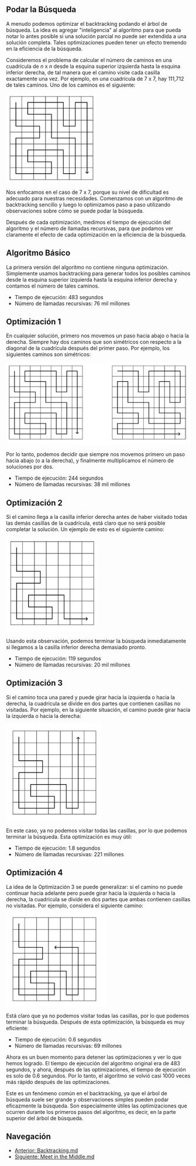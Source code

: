 ## Podar la Búsqueda

A menudo podemos optimizar el backtracking podando el árbol de búsqueda. La idea es agregar "inteligencia" al algoritmo para que pueda notar lo antes posible si una solución parcial no puede ser extendida a una solución completa. Tales optimizaciones pueden tener un efecto tremendo en la eficiencia de la búsqueda.

Consideremos el problema de calcular el número de caminos en una cuadrícula de *n* x *n* desde la esquina superior izquierda hasta la esquina inferior derecha, de tal manera que el camino visite cada casilla exactamente una vez. Por ejemplo, en una cuadrícula de 7 x 7, hay 111,712 de tales caminos. Uno de los caminos es el siguiente:

![alt text](image-4.png)

Nos enfocamos en el caso de 7 x 7, porque su nivel de dificultad es adecuado para nuestras necesidades. Comenzamos con un algoritmo de backtracking sencillo y luego lo optimizamos paso a paso utilizando observaciones sobre cómo se puede podar la búsqueda. 

Después de cada optimización, medimos el tiempo de ejecución del algoritmo y el número de llamadas recursivas, para que podamos ver claramente el efecto de cada optimización en la eficiencia de la búsqueda.

## Algoritmo Básico

La primera versión del algoritmo no contiene ninguna optimización. Simplemente usamos backtracking para generar todos los posibles caminos desde la esquina superior izquierda hasta la esquina inferior derecha y contamos el número de tales caminos.

- Tiempo de ejecución: 483 segundos
- Número de llamadas recursivas: 76 mil millones

## Optimización 1

En cualquier solución, primero nos movemos un paso hacia abajo o hacia la derecha. Siempre hay dos caminos que son simétricos con respecto a la diagonal de la cuadrícula después del primer paso. Por ejemplo, los siguientes caminos son simétricos:

![alt text](image-5.png)

Por lo tanto, podemos decidir que siempre nos movemos primero un paso hacia abajo (o a la derecha), y finalmente multiplicamos el número de soluciones por dos.

- Tiempo de ejecución: 244 segundos
- Número de llamadas recursivas: 38 mil millones

## Optimización 2

Si el camino llega a la casilla inferior derecha antes de haber visitado todas las demás casillas de la cuadrícula, está claro que no será posible completar la solución. Un ejemplo de esto es el siguiente camino:

![alt text](image-6.png)

Usando esta observación, podemos terminar la búsqueda inmediatamente si llegamos a la casilla inferior derecha demasiado pronto.

- Tiempo de ejecución: 119 segundos
- Número de llamadas recursivas: 20 mil millones

## Optimización 3

Si el camino toca una pared y puede girar hacia la izquierda o hacia la derecha, la cuadrícula se divide en dos partes que contienen casillas no visitadas. Por ejemplo, en la siguiente situación, el camino puede girar hacia la izquierda o hacia la derecha:

![alt text](image-7.png)

En este caso, ya no podemos visitar todas las casillas, por lo que podemos terminar la búsqueda. Esta optimización es muy útil:

- Tiempo de ejecución: 1.8 segundos
- Número de llamadas recursivas: 221 millones

## Optimización 4

La idea de la Optimización 3 se puede generalizar: si el camino no puede continuar hacia adelante pero puede girar hacia la izquierda o hacia la derecha, la cuadrícula se divide en dos partes que ambas contienen casillas no visitadas. Por ejemplo, considera el siguiente camino:

![alt text](image-8.png)

Está claro que ya no podemos visitar todas las casillas, por lo que podemos terminar la búsqueda. Después de esta optimización, la búsqueda es muy eficiente:

- Tiempo de ejecución: 0.6 segundos
- Número de llamadas recursivas: 69 millones

Ahora es un buen momento para detener las optimizaciones y ver lo que hemos logrado. El tiempo de ejecución del algoritmo original era de 483 segundos, y ahora, después de las optimizaciones, el tiempo de ejecución es solo de 0.6 segundos. Por lo tanto, el algoritmo se volvió casi 1000 veces más rápido después de las optimizaciones.

Este es un fenómeno común en el backtracking, ya que el árbol de búsqueda suele ser grande y observaciones simples pueden podar eficazmente la búsqueda. Son especialmente útiles las optimizaciones que ocurren durante los primeros pasos del algoritmo, es decir, en la parte superior del árbol de búsqueda.

## Navegación

- [Anterior: Backtracking.md](./Backtracking.md)
- [Siguiente: Meet in the Middle.md](./Meet%20in%20the%20Middle.md)

